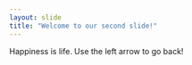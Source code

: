 ```yaml
---
layout: slide
title: "Welcome to our second slide!"
---
```

Happiness is life.
Use the left arrow to go back!
